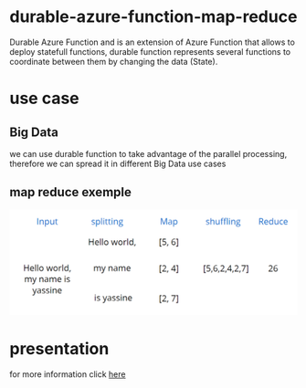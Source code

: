# durable-azure-function-map-reduce
Durable Azure Function and is an extension of Azure Function that allows to deploy statefull functions, durable function represents several functions to coordinate between them by changing the data (State).
# use case
## Big Data
we can use durable function to take advantage of the parallel processing, therefore we can spread it in different Big Data use cases
## map reduce exemple
![exemple map reduce](./exemple.png)
# presentation
for more information click [here](https://slides.com/yassineelmahi/deck/fullscreen)
